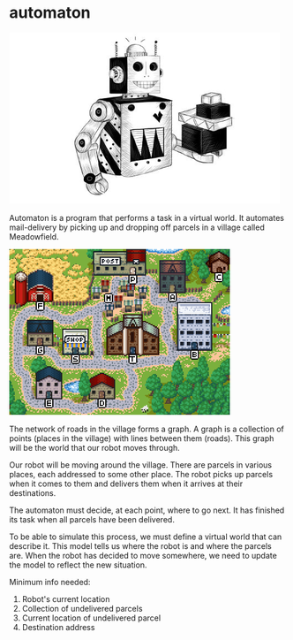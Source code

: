 # automaton
<img src="./images/robot.jpg"
     alt="Markdown Monster icon"/>

Automaton is a program that performs a task in a virtual world. It automates mail-delivery by picking up and dropping off parcels in a village called Meadowfield.

<img src="./images/village.png"
     alt="Markdown Monster icon"/>

The network of roads in the village forms a graph. A graph is a collection of points (places in the village) with lines between them (roads). This graph will be the world that our robot moves through.

Our robot will be moving around the village. There are parcels in various places, each addressed to some other place. The robot picks up parcels when it comes to them and delivers them when it arrives at their destinations.

The automaton must decide, at each point, where to go next. It has finished its task when all parcels have been delivered.

To be able to simulate this process, we must define a virtual world that can describe it. This model tells us where the robot is and where the parcels are. When the robot has decided to move somewhere, we need to update the model to reflect the new situation.

Minimum info needed:
1. Robot's current location 
2. Collection of undelivered parcels
3. Current location of undelivered parcel
4. Destination address
